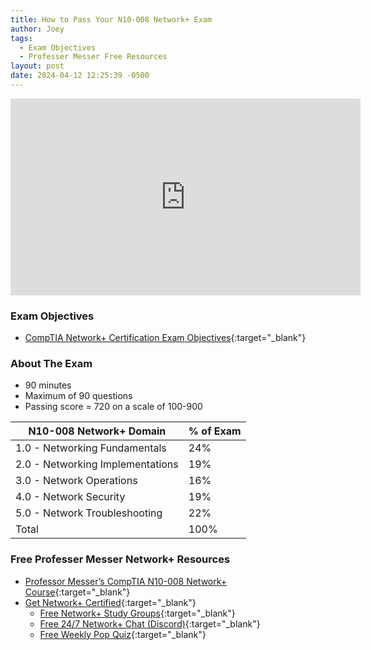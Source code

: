 ```yaml
---
title: How to Pass Your N10-008 Network+ Exam
author: Joey
tags:
  - Exam Objectives
  - Professer Messer Free Resources
layout: post
date: 2024-04-12 12:25:39 -0500
---
```


<iframe width="560" height="315" src="https://www.youtube.com/embed/As6g6IXcVa4?si=mna69wE9ojEn2xcR" title="YouTube video player" frameborder="0" allow="accelerometer; autoplay; clipboard-write; encrypted-media; gyroscope; picture-in-picture; web-share" referrerpolicy="strict-origin-when-cross-origin" allowfullscreen></iframe>

### Exam Objectives
- [CompTIA Network+
Certification Exam
Objectives](https://comptiacdn.azureedge.net/webcontent/docs/default-source/exam-objectives/comptia-network-n10-008-exam-objectives-(6-0)c957f67ed91745c2945fe9e971c7bfbe.pdf?sfvrsn=f940b302_2){:target="_blank"}
<!-- [How to Pass Your N10-008 Network+ Exam](https://www.youtube.com/watch?v=As6g6IXcVa4&list=PLG49S3nxzAnlCJiCrOYuRYb6cne864a7G&index=1&pp=iAQB){:target="_blank"} -->

### About The Exam
- 90 minutes
- Maximum of 90 questions
- Passing score = 720 on a scale of 100-900

| N10-008 Network+ Domain          | % of Exam |
|----------------------------------|-----------|
| 1.0 - Networking Fundamentals    | 24%       |
| 2.0 - Networking Implementations | 19%       |
| 3.0 - Network Operations         | 16%       |
| 4.0 - Network Security           | 19%       |
| 5.0 - Network Troubleshooting    | 22%       |
| Total                            | 100%      |

### Free Professer Messer Network+ Resources
- [Professor Messer’s CompTIA N10-008 Network+ Course](https://www.professormesser.com/network-plus/n10-008/n10-008-video/n10-008-training-course/){:target="_blank"}
- [Get Network+ Certified](https://www.professormesser.com/get-network-plus-certified/){:target="_blank"} 
  - [Free Network+ Study Groups](https://www.professormesser.com/network-plus/n10-008/n10-008-study-group/n10-008-network-study-group-replay/){:target="_blank"}
  - [Free 24/7 Network+ Chat (Discord)](https://www.professormesser.com/discord){:target="_blank"}
  - [Free Weekly Pop Quiz](https://www.professormesser.com/join-my-pop-quiz-mailing-lists/){:target="_blank"}


